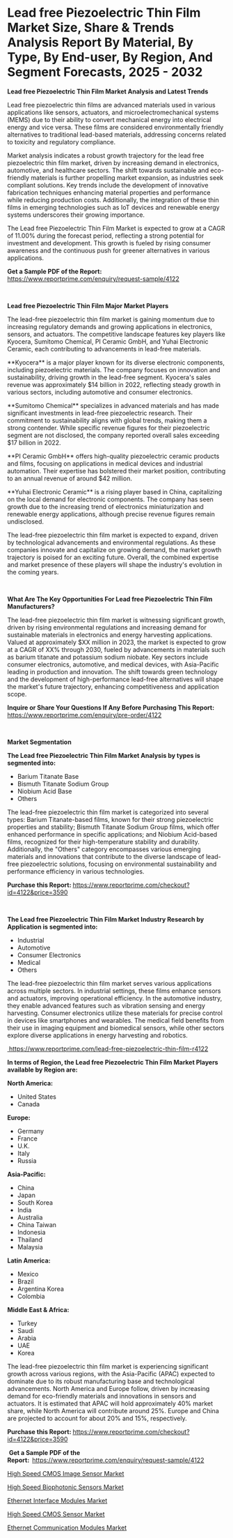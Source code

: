 <p><h1>Lead free Piezoelectric Thin Film Market Size, Share & Trends Analysis Report By Material, By Type, By End-user, By Region, And Segment Forecasts, 2025 - 2032</h1></p><p><strong>Lead free Piezoelectric Thin Film Market Analysis and Latest Trends</strong></p>
<p><p>Lead free piezoelectric thin films are advanced materials used in various applications like sensors, actuators, and microelectromechanical systems (MEMS) due to their ability to convert mechanical energy into electrical energy and vice versa. These films are considered environmentally friendly alternatives to traditional lead-based materials, addressing concerns related to toxicity and regulatory compliance.</p><p>Market analysis indicates a robust growth trajectory for the lead free piezoelectric thin film market, driven by increasing demand in electronics, automotive, and healthcare sectors. The shift towards sustainable and eco-friendly materials is further propelling market expansion, as industries seek compliant solutions. Key trends include the development of innovative fabrication techniques enhancing material properties and performance while reducing production costs. Additionally, the integration of these thin films in emerging technologies such as IoT devices and renewable energy systems underscores their growing importance.</p><p>The Lead free Piezoelectric Thin Film Market is expected to grow at a CAGR of 11.00% during the forecast period, reflecting a strong potential for investment and development. This growth is fueled by rising consumer awareness and the continuous push for greener alternatives in various applications.</p></p>
<p><strong>Get a Sample PDF of the Report:&nbsp;</strong> <a href="https://www.reportprime.com/enquiry/request-sample/4122?utm_campaign=37&utm_medium=2&utm_source=Github&utm_content=ia&utm_term=18032025&utm_id=lead-free-piezoelectric-thin-film">https://www.reportprime.com/enquiry/request-sample/4122</a></p>
<p>&nbsp;</p>
<p><strong>Lead free Piezoelectric Thin Film Major Market Players</strong></p>
<p><p>The lead-free piezoelectric thin film market is gaining momentum due to increasing regulatory demands and growing applications in electronics, sensors, and actuators. The competitive landscape features key players like Kyocera, Sumitomo Chemical, PI Ceramic GmbH, and Yuhai Electronic Ceramic, each contributing to advancements in lead-free materials.</p><p>**Kyocera** is a major player known for its diverse electronic components, including piezoelectric materials. The company focuses on innovation and sustainability, driving growth in the lead-free segment. Kyocera's sales revenue was approximately $14 billion in 2022, reflecting steady growth in various sectors, including automotive and consumer electronics.</p><p>**Sumitomo Chemical** specializes in advanced materials and has made significant investments in lead-free piezoelectric research. Their commitment to sustainability aligns with global trends, making them a strong contender. While specific revenue figures for their piezoelectric segment are not disclosed, the company reported overall sales exceeding $17 billion in 2022.</p><p>**PI Ceramic GmbH** offers high-quality piezoelectric ceramic products and films, focusing on applications in medical devices and industrial automation. Their expertise has bolstered their market position, contributing to an annual revenue of around $42 million.</p><p>**Yuhai Electronic Ceramic** is a rising player based in China, capitalizing on the local demand for electronic components. The company has seen growth due to the increasing trend of electronics miniaturization and renewable energy applications, although precise revenue figures remain undisclosed.</p><p>The lead-free piezoelectric thin film market is expected to expand, driven by technological advancements and environmental regulations. As these companies innovate and capitalize on growing demand, the market growth trajectory is poised for an exciting future. Overall, the combined expertise and market presence of these players will shape the industry's evolution in the coming years.</p></p>
<p>&nbsp;</p>
<p><strong>What Are The Key Opportunities For Lead free Piezoelectric Thin Film Manufacturers?</strong></p>
<p><p>The lead-free piezoelectric thin film market is witnessing significant growth, driven by rising environmental regulations and increasing demand for sustainable materials in electronics and energy harvesting applications. Valued at approximately $XX million in 2023, the market is expected to grow at a CAGR of XX% through 2030, fueled by advancements in materials such as barium titanate and potassium sodium niobate. Key sectors include consumer electronics, automotive, and medical devices, with Asia-Pacific leading in production and innovation. The shift towards green technology and the development of high-performance lead-free alternatives will shape the market's future trajectory, enhancing competitiveness and application scope.</p></p>
<p><strong>Inquire or Share Your Questions If Any Before Purchasing This Report:</strong> <a href="https://www.reportprime.com/enquiry/pre-order/4122?utm_campaign=37&utm_medium=2&utm_source=Github&utm_content=ia&utm_term=18032025&utm_id=lead-free-piezoelectric-thin-film">https://www.reportprime.com/enquiry/pre-order/4122</a></p>
<p>&nbsp;</p>
<p><strong>Market Segmentation</strong></p>
<p><strong>The Lead free Piezoelectric Thin Film Market Analysis by types is segmented into:</strong></p>
<p><ul><li>Barium Titanate Base</li><li>Bismuth Titanate Sodium Group</li><li>Niobium Acid Base</li><li>Others</li></ul></p>
<p><p>The lead-free piezoelectric thin film market is categorized into several types: Barium Titanate-based films, known for their strong piezoelectric properties and stability; Bismuth Titanate Sodium Group films, which offer enhanced performance in specific applications; and Niobium Acid-based films, recognized for their high-temperature stability and durability. Additionally, the "Others" category encompasses various emerging materials and innovations that contribute to the diverse landscape of lead-free piezoelectric solutions, focusing on environmental sustainability and performance efficiency in various technologies.</p></p>
<p><strong>Purchase this Report:&nbsp;</strong><a href="https://www.reportprime.com/checkout?id=4122&price=3590&utm_campaign=37&utm_medium=2&utm_source=Github&utm_content=ia&utm_term=18032025&utm_id=lead-free-piezoelectric-thin-film">https://www.reportprime.com/checkout?id=4122&price=3590</a></p>
<p>&nbsp;</p>
<p><strong>The Lead free Piezoelectric Thin Film Market Industry Research by Application is segmented into:</strong></p>
<p><ul><li>Industrial</li><li>Automotive</li><li>Consumer Electronics</li><li>Medical</li><li>Others</li></ul></p>
<p><p>The lead-free piezoelectric thin film market serves various applications across multiple sectors. In industrial settings, these films enhance sensors and actuators, improving operational efficiency. In the automotive industry, they enable advanced features such as vibration sensing and energy harvesting. Consumer electronics utilize these materials for precise control in devices like smartphones and wearables. The medical field benefits from their use in imaging equipment and biomedical sensors, while other sectors explore diverse applications in energy harvesting and robotics.</p></p>
<p><a href="https://www.reportprime.com/lead-free-piezoelectric-thin-film-r4122?utm_campaign=37&utm_medium=2&utm_source=Github&utm_content=ia&utm_term=18032025&utm_id=lead-free-piezoelectric-thin-film">&nbsp;https://www.reportprime.com/lead-free-piezoelectric-thin-film-r4122</a></p>
<p><strong>In terms of Region, the Lead free Piezoelectric Thin Film Market Players available by Region are:</strong></p>
<p>
    <p> <strong> North America: </strong>
        <ul>
            <li>United States</li>
            <li>Canada</li>
        </ul>
        </p> 
    <p> <strong> Europe: </strong>
        <ul>
            <li>Germany</li>
            <li>France</li>
            <li>U.K.</li>
            <li>Italy</li>
            <li>Russia</li>
        </ul>
        </p> 
    <p> <strong> Asia-Pacific: </strong>
        <ul>
            <li>China</li>
            <li>Japan</li>
            <li>South Korea</li>
            <li>India</li>
            <li>Australia</li>
            <li>China Taiwan</li>
            <li>Indonesia</li>
            <li>Thailand</li>
            <li>Malaysia</li>
        </ul>
        </p> 
    <p> <strong> Latin America: </strong>
        <ul>
            <li>Mexico</li>
            <li>Brazil</li>
            <li>Argentina Korea</li>
            <li>Colombia</li>
        </ul>
        </p> 
    <p> <strong> Middle East & Africa: </strong>
        <ul>
            <li>Turkey</li>
            <li>Saudi</li>
            <li>Arabia</li>
            <li>UAE</li>
            <li>Korea</li>
        </ul>
    </p>
    </p>
<p><p>The lead-free piezoelectric thin film market is experiencing significant growth across various regions, with the Asia-Pacific (APAC) expected to dominate due to its robust manufacturing base and technological advancements. North America and Europe follow, driven by increasing demand for eco-friendly materials and innovations in sensors and actuators. It is estimated that APAC will hold approximately 40% market share, while North America will contribute around 25%. Europe and China are projected to account for about 20% and 15%, respectively.</p></p>
<p><strong>Purchase this Report: </strong><a href="https://www.reportprime.com/checkout?id=4122&price=3590&utm_campaign=37&utm_medium=2&utm_source=Github&utm_content=ia&utm_term=18032025&utm_id=lead-free-piezoelectric-thin-film">https://www.reportprime.com/checkout?id=4122&price=3590</a></p>
<p>&nbsp;<strong>Get a Sample PDF of the Report:&nbsp;&nbsp;</strong><a href="https://www.reportprime.com/enquiry/request-sample/4122?utm_campaign=37&utm_medium=2&utm_source=Github&utm_content=ia&utm_term=18032025&utm_id=lead-free-piezoelectric-thin-film">https://www.reportprime.com/enquiry/request-sample/4122</a></p>
<p><strong></strong></p>
<p><p><a href="https://github.com/gilerzelko7a/Market-Research-Report-List-1/blob/main/high-speed-cmos-image-sensor-market.md?utm_campaign=37&utm_medium=2&utm_source=Github&utm_content=ia&utm_term=18032025&utm_id=lead-free-piezoelectric-thin-film">High Speed CMOS Image Sensor Market</a></p><p><a href="https://github.com/sentoljinqiu/Market-Research-Report-List-1/blob/main/high-speed-biophotonic-sensors-market.md?utm_campaign=37&utm_medium=2&utm_source=Github&utm_content=ia&utm_term=18032025&utm_id=lead-free-piezoelectric-thin-film">High Speed Biophotonic Sensors Market</a></p><p><a href="https://github.com/ummulmzu/Market-Research-Report-List-1/blob/main/ethernet-interface-modules-market.md?utm_campaign=37&utm_medium=2&utm_source=Github&utm_content=ia&utm_term=18032025&utm_id=lead-free-piezoelectric-thin-film">Ethernet Interface Modules Market</a></p><p><a href="https://github.com/kecixayaab/Market-Research-Report-List-1/blob/main/high-speed-cmos-sensor-market.md?utm_campaign=37&utm_medium=2&utm_source=Github&utm_content=ia&utm_term=18032025&utm_id=lead-free-piezoelectric-thin-film">High Speed CMOS Sensor Market</a></p><p><a href="https://github.com/nwokechock6s/Market-Research-Report-List-1/blob/main/ethernet-communication-modules-market.md?utm_campaign=37&utm_medium=2&utm_source=Github&utm_content=ia&utm_term=18032025&utm_id=lead-free-piezoelectric-thin-film">Ethernet Communication Modules Market</a></p></p>